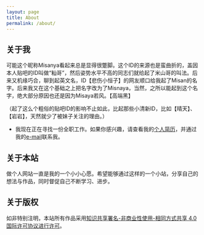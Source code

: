 ```yaml
---
layout: page
title: About
permalink: /about/
---
```


## 关于我

可能这个昵称Misanya看起来总是显得很蹩脚。这个ID的来源也是蛮曲折的，盖因本人贴吧的ID叫做“籼哥”，然后姿势水平不高的同志们就给起了米山哥的叫法。后来又机缘巧合，聊到起英文名，ID【悲伤小恒子】的网友顺口给我起了Misan的名字。后来我又在这个基础之上把名字改为了Misnaya，当然，之所以能起到这个名字，绝大部分原因也还是因为Misaya若风。【高端黑】

（起了这么个粗俗的贴吧ID的影响不止如此，比起那些小清新ID，比如【晴天】、【岩岩】，天然就少了被妹子关注的理由。）

* 我现在正在寻找一份全职工作。如果你感兴趣，请查看我的[个人简历][nick-resume]，并通过我的[e-mail][nick-email]联系我。



## 关于本站

做个人网站一直是我的一个小小心愿。希望能够通过这样的一个小站，分享自己的想法与作品，同时督促自己不断学习、进步。

## 关于版权

如非特别注明，本站所有作品采用[知识共享署名-非商业性使用-相同方式共享 4.0 国际许可协议进行许可][copyright-link]。

[nick-email]: mailto:liushengxian1230@163.com
[nick-resume]:https://misanya.com/public/resume.html
[copyright-link]:https://creativecommons.org/licenses/by-nc-sa/4.0/deed.zh

